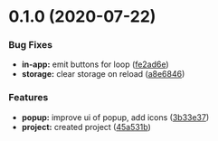 # 0.1.0 (2020-07-22)


### Bug Fixes

* **in-app:** emit buttons for loop ([fe2ad6e](https://github.com/ngneat/inspector/commit/fe2ad6ec525c53994a852d3381f1f11c1849f4ca))
* **storage:** clear storage on reload ([a8e6846](https://github.com/ngneat/inspector/commit/a8e6846837f06b1b3e5642a4736901377cd8541e))


### Features

* **popup:** improve ui of popup, add icons ([3b33e37](https://github.com/ngneat/inspector/commit/3b33e37c864e1151de83711935763195f5f9e815))
* **project:** created project ([45a531b](https://github.com/ngneat/inspector/commit/45a531b2b7b5fa7d154d8a4fb16e3445671b4ffb))




